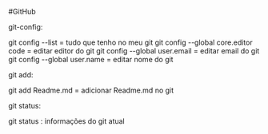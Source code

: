 #GitHub

git-config:


git config --list = tudo que tenho no meu git
git config --global core.editor code = editar editor do git
git config --global user.email = editar email do git 
git config --global user.name = editar nome do git

git add:

git add Readme.md = adicionar Readme.md no git


git status:

git status : informações do git atual